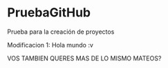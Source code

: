 # PruebaGitHub
Prueba para la creación de proyectos

Modificacion 1:
Hola mundo :v

VOS TAMBIEN QUERES MAS DE LO MISMO MATEOS?